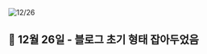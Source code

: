 
![12/26](https://user-images.githubusercontent.com/28756358/147402963-058bcb5a-79fb-403e-9fb8-e724149b1def.png)

## 📌 12월 26일 - 블로그 초기 형태 잡아두었음
